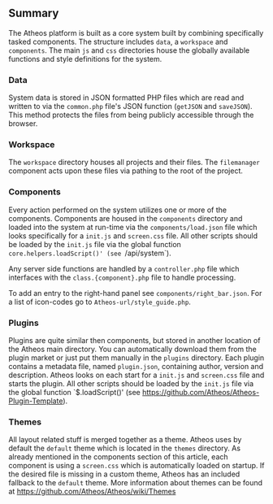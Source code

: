 ## Summary

The Atheos platform is built as a core system built by combining specifically tasked components. The structure includes `data`, a `workspace` and `components`. The main `js` and `css` directories house the globally available functions and style definitions for the system.

### Data

System data is stored in JSON formatted PHP files which are read and written to via the `common.php` file's JSON function (`getJSON` and `saveJSON`). This method protects the files from being publicly accessible through the browser.

### Workspace

The `workspace` directory houses all projects and their files. The `filemanager` component acts upon these files via pathing to the root of the project.

### Components

Every action performed on the system utilizes one or more of the components. Components are housed in the `components` directory and loaded into the system at run-time via the `components/load.json` file which looks specifically for a `init.js` and `screen.css` file. All other scripts should be loaded by the `init.js` file via the global function `core.helpers.loadScript()' (see `/api/system`).

Any server side functions are handled by a `controller.php` file which interfaces with the `class.{component}.php` file to handle processing.

To add an entry to the right-hand panel see `components/right_bar.json`. For a list of icon-codes go to `Atheos-url/style_guide.php`.

### Plugins

Plugins are quite similar then components, but stored in another location of the Atheos main directory. You can automatically download them from the plugin market or just put them manually in the `plugins` directory. Each plugin contains a metadata file, named `plugin.json`, containing author, version and description. Atheos looks on each start for a `init.js` and `screen.css` file and starts the plugin. All other scripts should be loaded by the `init.js` file via the global function `$.loadScript()' (see https://github.com/Atheos/Atheos-Plugin-Template).

### Themes

All layout related stuff is merged together as a theme. Atheos uses by default the `default` theme which is located in the `themes` directory. As already mentioned in the components section of this article, each component is using a `screen.css` which is automatically loaded on startup. If the desired file is missing in a custom theme, Atheos has an included fallback to the `default` theme. More information about themes can be found at https://github.com/Atheos/Atheos/wiki/Themes